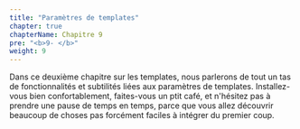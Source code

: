 ```yaml
---
title: "Paramètres de templates"
chapter: true
chapterName: Chapitre 9
pre: "<b>9- </b>"
weight: 9
---
```


Dans ce deuxième chapitre sur les templates, nous parlerons de tout un tas de fonctionnalités et subtilités liées aux paramètres de templates.
Installez-vous bien confortablement, faites-vous un ptit café, et n'hésitez pas à prendre une pause de temps en temps, parce que vous allez découvrir beaucoup de choses pas forcément faciles à intégrer du premier coup.
